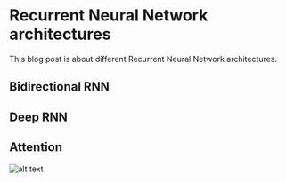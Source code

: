 # Recurrent Neural Network architectures

This blog post is about different Recurrent Neural Network architectures.

## Bidirectional RNN

## Deep RNN

## Attention

![alt text](/images/c-album.jpg)
